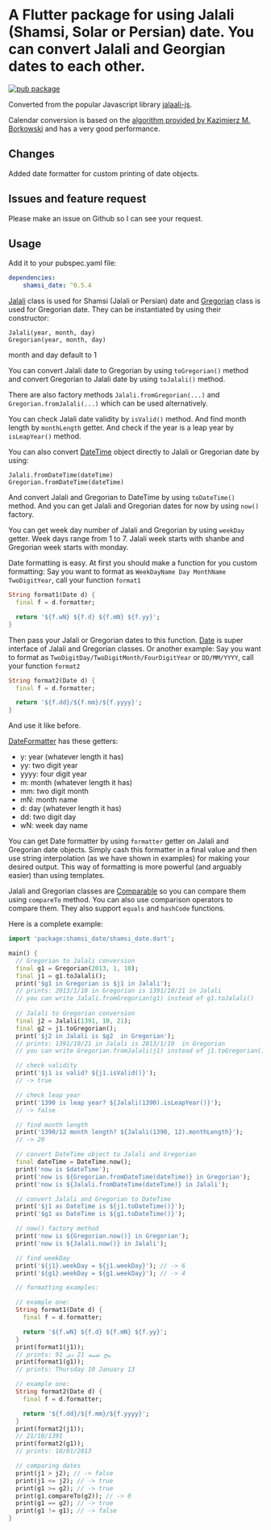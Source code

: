# A Flutter package for using Jalali (Shamsi, Solar or Persian) date. You can convert Jalali and Georgian dates to each other.

[![pub package](https://img.shields.io/pub/v/shamsi_date.svg)](https://pub.dartlang.org/packages/shamsi_date)

Converted from the popular Javascript library [jalaali-js](https://github.com/jalaali/jalaali-js).

Calendar conversion is based on the [algorithm provided by Kazimierz M. Borkowski](http://www.astro.uni.torun.pl/~kb/Papers/EMP/PersianC-EMP.htm) and has a very good performance.

## Changes
Added date formatter for custom printing of date objects.

## Issues and feature request
Please make an issue on Github so I can see your request.

## Usage

Add it to your pubspec.yaml file:

```yaml
dependencies:
    shamsi_date: ^0.5.4
```

[Jalali][] class is used for Shamsi (Jalali or Persian) date and [Gregorian][] class is used for Gregorian date.
They can be instantiated by using their constructor:
```
Jalali(year, month, day)
Gregorian(year, month, day)
```
month and day default to 1

You can convert Jalali date to Gregorian by using `toGregorian()` method and convert Gregorian to Jalali date by using `toJalali()` method.

There are also factory methods `Jalali.fromGregorian(...)` and `Gregorian.fromJalali(...)` which can be used alternatively.

You can check Jalali date validity by `isValid()` method.
And find month length by `monthLength` getter.
And check if the year is a leap year by `isLeapYear()` method.

You can also convert [DateTime][] object directly to Jalali or Gregorian date by using:
```
Jalali.fromDateTime(dateTime)
Gregorian.fromDateTime(dateTime)
```
And convert Jalali and Gregorian to DateTime by using `toDateTime()` method. 
And you can get Jalali and Gregorian dates for now by using `now()` factory.

You can get week day number of Jalali and Gregorian by using `weekDay` getter.
Week days range from 1 to 7.
Jalali week starts with shanbe and Gregorian week starts with monday.

Date formatting is easy. At first you should make a function for you custom formatting:
Say you want to format as `WeekDayName Day MonthName TwoDigitYear`, call your function `format1`
```dart
String format1(Date d) {
  final f = d.formatter;

  return '${f.wN} ${f.d} ${f.mN} ${f.yy}';
}
```
Then pass your Jalali or Gregorian dates to this function.
[Date][] is super interface of Jalali and Gregorian classes.
Or another example:
Say you want to format as `TwoDigitDay/TwoDigitMonth/FourDigitYear` or `DD/MM/YYYY`, call your function `format2`
```dart
String format2(Date d) {
  final f = d.formatter;

  return '${f.dd}/${f.mm}/${f.yyyy}';
}
```
And use it like before.

[DateFormatter][] has these getters:
- y: year (whatever length it has)
- yy: two digit year
- yyyy: four digit year
- m: month (whatever length it has)
- mm: two digit month
- mN: month name
- d: day (whatever length it has)
- dd: two digit day
- wN: week day name

You can get Date formatter by using `formatter` getter on Jalali and Gregorian date objects.
Simply cash this formatter in a final value and then use string interpolation (as we have shown in examples) for making your desired output.
This way of formatting is more powerful (and arguably easier) than using templates.

Jalali and Gregorian classes are [Comparable][] so you can compare them using `compareTo` method.
You can also use comparison operators to compare them.
They also support `equals` and `hashCode` functions.

Here is a complete example:

```dart
import 'package:shamsi_date/shamsi_date.dart';

main() {
  // Gregorian to Jalali conversion
  final g1 = Gregorian(2013, 1, 10);
  final j1 = g1.toJalali();
  print('$g1 in Gregorian is $j1 in Jalali');
  // prints: 2013/1/10 in Gregorian is 1391/10/21 in Jalali
  // you can write Jalali.fromGregorian(g1) instead of g1.toJalali()
  
  // Jalali to Gregorian conversion
  final j2 = Jalali(1391, 10, 21);
  final g2 = j1.toGregorian();
  print('$j2 in Jalali is $g2  in Gregorian');
  // prints: 1391/10/21 in Jalali is 2013/1/10  in Gregorian
  // you can write Gregorian.fromJalali(j1) instead of j1.toGregorian()

  // check validity
  print('$j1 is valid? ${j1.isValid()}');
  // -> true

  // check leap year
  print('1390 is leap year? ${Jalali(1390).isLeapYear()}');
  // -> false

  // find month length
  print('1390/12 month length? ${Jalali(1390, 12).monthLength}');
  // -> 29

  // convert DateTime object to Jalali and Gregorian
  final dateTime = DateTime.now();
  print('now is $dateTime');
  print('now is ${Gregorian.fromDateTime(dateTime)} in Gregorian');
  print('now is ${Jalali.fromDateTime(dateTime)} in Jalali');

  // convert Jalali and Gregorian to DateTime
  print('$j1 as DateTime is ${j1.toDateTime()}');
  print('$g1 as DateTime is ${g1.toDateTime()}');

  // now() factory method
  print('now is ${Gregorian.now()} in Gregorian');
  print('now is ${Jalali.now()} in Jalali');

  // find weekDay
  print('${j1}.weekDay = ${j1.weekDay}'); // -> 6
  print('${g1}.weekDay = ${g1.weekDay}'); // -> 4

  // formatting examples:

  // example one:
  String format1(Date d) {
    final f = d.formatter;

    return '${f.wN} ${f.d} ${f.mN} ${f.yy}';
  }
  print(format1(j1));
  // prints: پنج شنبه 21 دی 91
  print(format1(g1));
  // prints: Thursday 10 January 13

  // example one:
  String format2(Date d) {
    final f = d.formatter;

    return '${f.dd}/${f.mm}/${f.yyyy}';
  }
  print(format2(j1));
  // 21/10/1391
  print(format2(g1));
  // prints: 10/01/2013

  // comparing dates
  print(j1 > j2); // -> false
  print(j1 <= j2); // -> true
  print(g1 >= g2); // -> true
  print(g1.compareTo(g2)); // -> 0
  print(g1 == g2); // -> true
  print(g1 != g1); // -> false
}
```

[Jalali]: https://pub.dartlang.org/documentation/shamsi_date/latest/shamsi_date/Jalali-class.html
[Gregorian]: https://pub.dartlang.org/documentation/shamsi_date/latest/shamsi_date/Gregorian-class.html
[DateTime]: https://docs.flutter.io/flutter/dart-core/DateTime-class.html
[Date]: https://pub.dartlang.org/documentation/shamsi_date/latest/shamsi_date/Date-class.html
[DateFormatter]: https://pub.dartlang.org/documentation/shamsi_date/latest/shamsi_date/DateFormatter-class.html
[Comparable]: https://docs.flutter.io/flutter/dart-core/Comparable-class.html
